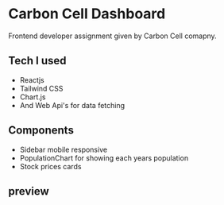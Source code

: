 # Carbon Cell Dashboard

Frontend developer assignment given by Carbon Cell comapny.

## Tech I used

- Reactjs
- Tailwind CSS
- Chart.js
- And Web Api's for data fetching

## Components

- Sidebar mobile responsive
- PopulationChart for showing each years population
- Stock prices cards

## preview
